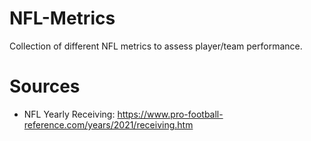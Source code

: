# NFL-Metrics
Collection of different NFL metrics to assess player/team performance.

# Sources
- NFL Yearly Receiving: https://www.pro-football-reference.com/years/2021/receiving.htm

